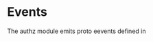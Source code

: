<!--
order: 4
-->

# Events

The authz module emits proto eevents defined in [](../../../docs/core/proto-docs.md#cosmos/authz/v1beta1/event.proto)
